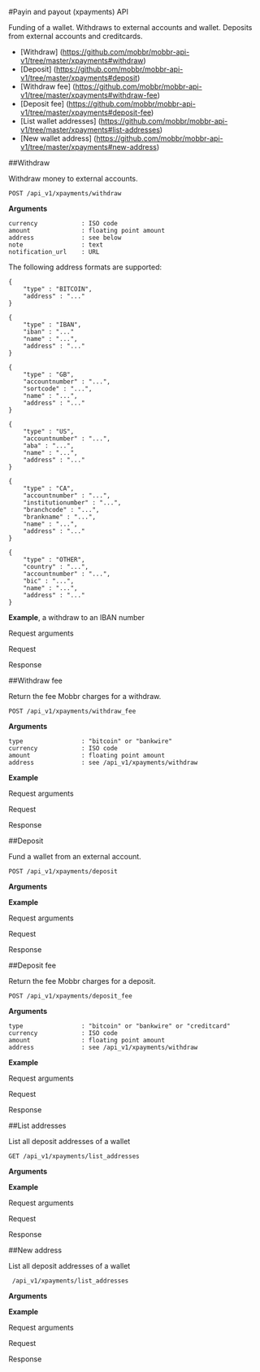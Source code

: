#Payin and payout (xpayments) API

Funding of a wallet. Withdraws to external accounts and wallet. Deposits from external accounts and creditcards.

- [Withdraw] (https://github.com/mobbr/mobbr-api-v1/tree/master/xpayments#withdraw)
- [Deposit] (https://github.com/mobbr/mobbr-api-v1/tree/master/xpayments#deposit)
- [Withdraw fee] (https://github.com/mobbr/mobbr-api-v1/tree/master/xpayments#withdraw-fee)
- [Deposit fee] (https://github.com/mobbr/mobbr-api-v1/tree/master/xpayments#deposit-fee)
- [List wallet addresses] (https://github.com/mobbr/mobbr-api-v1/tree/master/xpayments#list-addresses)
- [New wallet address] (https://github.com/mobbr/mobbr-api-v1/tree/master/xpayments#new-address)

##Withdraw

Withdraw money to external accounts.

    POST /api_v1/xpayments/withdraw

**Arguments**

    currency            : ISO code
    amount              : floating point amount
    address             : see below
    note                : text
    notification_url    : URL

The following address formats are supported:

    {
        "type" : "BITCOIN",
        "address" : "..."
    }
    
    {
        "type" : "IBAN",
        "iban" : "..."
        "name" : "...",
        "address" : "..."
    }
    
    {
        "type" : "GB",
        "accountnumber" : "...",
        "sortcode" : "...",
        "name" : "...",
        "address" : "..."
    }
        
    {
        "type" : "US",
        "accountnumber" : "...",
        "aba" : "...",
        "name" : "...",
        "address" : "..."
    }
        
    {
        "type" : "CA",
        "accountnumber" : "...",
        "institutionumber" : "...",
        "branchcode" : "...",
        "brankname" : "...",
        "name" : "...",
        "address" : "..."
    }
        
    {
        "type" : "OTHER",
        "country" : "...",
        "accountnumber" : "...",
        "bic" : "...",
        "name" : "...",
        "address" : "..."
    }
    
**Example**, a withdraw to an IBAN number

Request arguments

Request

Response

##Withdraw fee

Return the fee Mobbr charges for a withdraw. 

    POST /api_v1/xpayments/withdraw_fee

**Arguments**

    type                : "bitcoin" or "bankwire"
    currency            : ISO code
    amount              : floating point amount
    address             : see /api_v1/xpayments/withdraw
    
**Example**

Request arguments

Request

Response

##Deposit

Fund a wallet from an external account.

    POST /api_v1/xpayments/deposit

**Arguments**

**Example**

Request arguments

Request

Response

##Deposit fee

Return the fee Mobbr charges for a deposit.

    POST /api_v1/xpayments/deposit_fee

**Arguments**

    type                : "bitcoin" or "bankwire" or "creditcard"
    currency            : ISO code
    amount              : floating point amount
    address             : see /api_v1/xpayments/withdraw
    
**Example**

Request arguments

Request

Response

##List addresses

List all deposit addresses of a wallet

    GET /api_v1/xpayments/list_addresses

**Arguments**

**Example**

Request arguments

Request

Response

##New address

List all deposit addresses of a wallet

     /api_v1/xpayments/list_addresses

**Arguments**

**Example**

Request arguments

Request

Response

